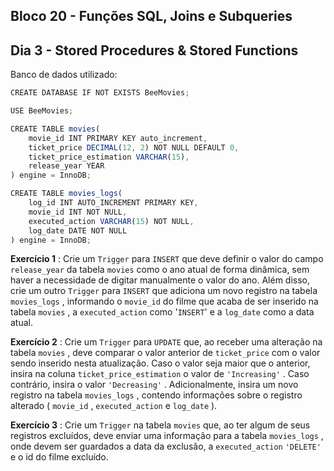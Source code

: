 ## Bloco 20 - Funções SQL, Joins e Subqueries
## Dia 3 - Stored Procedures & Stored Functions

Banco de dados utilizado:

~~~js
CREATE DATABASE IF NOT EXISTS BeeMovies;

USE BeeMovies;

CREATE TABLE movies(
    movie_id INT PRIMARY KEY auto_increment,
    ticket_price DECIMAL(12, 2) NOT NULL DEFAULT 0,
    ticket_price_estimation VARCHAR(15),
    release_year YEAR
) engine = InnoDB;

CREATE TABLE movies_logs(
    log_id INT AUTO_INCREMENT PRIMARY KEY,
    movie_id INT NOT NULL,
    executed_action VARCHAR(15) NOT NULL,
    log_date DATE NOT NULL
) engine = InnoDB;
~~~

**Exercício 1** : Crie um `Trigger` para `INSERT` que deve definir o valor do campo `release_year` da tabela `movies` como o ano atual de forma dinâmica, sem haver a necessidade de digitar manualmente o valor do ano. Além disso, crie um outro `Trigger` para `INSERT` que adiciona um novo registro na tabela `movies_logs` , informando o `movie_id` do filme que acaba de ser inserido na tabela `movies` , a `executed_action` como '`INSERT`' e a `log_date` como a data atual.

**Exercício 2** : Crie um `Trigger` para `UPDATE` que, ao receber uma alteração na tabela `movies` , deve comparar o valor anterior de `ticket_price` com o valor sendo inserido nesta atualização. Caso o valor seja maior que o anterior, insira na coluna `ticket_price_estimation` o valor de `'Increasing'` . Caso contrário, insira o valor `'Decreasing'` . Adicionalmente, insira um novo registro na tabela `movies_logs` , contendo informações sobre o registro alterado ( `movie_id` , `executed_action` e `log_date` ).

**Exercício 3** : Crie um `Trigger` na tabela `movies` que, ao ter algum de seus registros excluídos, deve enviar uma informação para a tabela `movies_logs` , onde devem ser guardados a data da exclusão, a `executed_action` `'DELETE'` e o id do filme excluído.